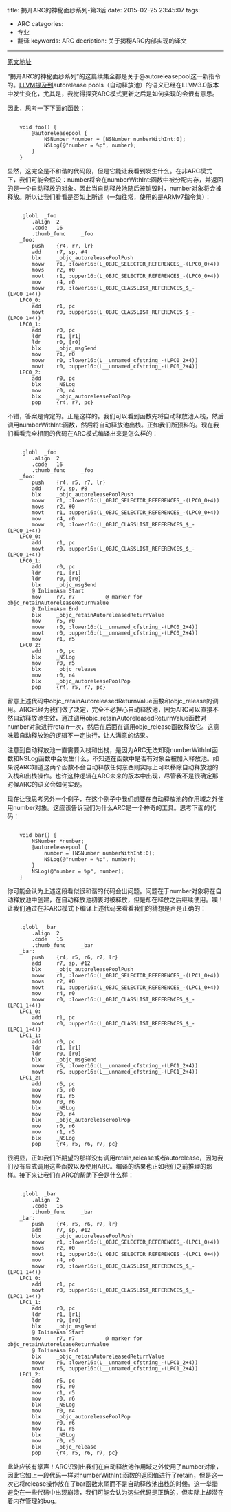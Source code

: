 title: 揭开ARC的神秘面纱系列-第3话
date: 2015-02-25 23:45:07
tags: 
- ARC
categories: 
- 专业
- 翻译
keywords: ARC
decription: 关于揭秘ARC内部实现的译文

---

[原文地址](http://www.galloway.me.uk/2012/02/a-look-under-arcs-hood-episode-3/)

“揭开ARC的神秘面纱系列”的这篇续集全都是关于@autoreleasepool这一新指令的。[LLVM提及到](http://clang.llvm.org/docs/AutomaticReferenceCounting.html#autoreleasepool)autorelease pools（自动释放池）的语义已经在LLVM3.0版本中发生变化，尤其是，我觉得探究ARC模式更新之后是如何实现的会很有意思。

因此，思考一下下面的函数：

``` objc

	void foo() {
	    @autoreleasepool {
	        NSNumber *number = [NSNumber numberWithInt:0];
	        NSLog(@"number = %p", number);
	    }
	}

```
显然，这完全是不和谐的代码段，但是它能让我看到发生什么。在非ARC模式下，我们可能会假设：number将会在numberWithInt:函数中被分配内存，并返回的是一个自动释放的对象。因此当自动释放池随后被销毁时，number对象将会被释放。所以让我们看看是否如上所述（一如往常，使用的是ARMv7指令集）：

``` arm

	.globl  _foo
	    .align  2
	    .code   16
	    .thumb_func     _foo
	_foo:
	    push    {r4, r7, lr}
	    add     r7, sp, #4
	    blx     _objc_autoreleasePoolPush
	    movw    r1, :lower16:(L_OBJC_SELECTOR_REFERENCES_-(LPC0_0+4))
	    movs    r2, #0
	    movt    r1, :upper16:(L_OBJC_SELECTOR_REFERENCES_-(LPC0_0+4))
	    mov     r4, r0
	    movw    r0, :lower16:(L_OBJC_CLASSLIST_REFERENCES_$_-(LPC0_1+4))
	LPC0_0:
	    add     r1, pc
	    movt    r0, :upper16:(L_OBJC_CLASSLIST_REFERENCES_$_-(LPC0_1+4))
	LPC0_1:
	    add     r0, pc
	    ldr     r1, [r1]
	    ldr     r0, [r0]
	    blx     _objc_msgSend
	    mov     r1, r0
	    movw    r0, :lower16:(L__unnamed_cfstring_-(LPC0_2+4))
	    movt    r0, :upper16:(L__unnamed_cfstring_-(LPC0_2+4))
	LPC0_2:
	    add     r0, pc
	    blx     _NSLog
	    mov     r0, r4
	    blx     _objc_autoreleasePoolPop
	    pop     {r4, r7, pc}

```

不错，答案是肯定的。正是这样的。我们可以看到函数先将自动释放池入栈，然后调用numberWithInt:函数，然后将自动释放池出栈。正如我们所预料的。现在我们看看完全相同的代码在ARC模式编译出来是怎么样的：

``` arm

	.globl  _foo
	    .align  2
	    .code   16
	    .thumb_func     _foo
	_foo:
	    push    {r4, r5, r7, lr}
	    add     r7, sp, #8
	    blx     _objc_autoreleasePoolPush
	    movw    r1, :lower16:(L_OBJC_SELECTOR_REFERENCES_-(LPC0_0+4))
	    movs    r2, #0
	    movt    r1, :upper16:(L_OBJC_SELECTOR_REFERENCES_-(LPC0_0+4))
	    mov     r4, r0
	    movw    r0, :lower16:(L_OBJC_CLASSLIST_REFERENCES_$_-(LPC0_1+4))
	LPC0_0:
	    add     r1, pc
	    movt    r0, :upper16:(L_OBJC_CLASSLIST_REFERENCES_$_-(LPC0_1+4))
	LPC0_1:
	    add     r0, pc
	    ldr     r1, [r1]
	    ldr     r0, [r0]
	    blx     _objc_msgSend
	    @ InlineAsm Start
	    mov     r7, r7          @ marker for objc_retainAutoreleaseReturnValue
	    @ InlineAsm End
	    blx     _objc_retainAutoreleasedReturnValue
	    mov     r5, r0
	    movw    r0, :lower16:(L__unnamed_cfstring_-(LPC0_2+4))
	    movt    r0, :upper16:(L__unnamed_cfstring_-(LPC0_2+4))
	    mov     r1, r5
	LPC0_2:
	    add     r0, pc
	    blx     _NSLog
	    mov     r0, r5
	    blx     _objc_release
	    mov     r0, r4
	    blx     _objc_autoreleasePoolPop
	    pop     {r4, r5, r7, pc}

```

留意上述代码中objc_retainAutoreleasedReturnValue函数和objc_release的调用。ARC已经为我们做了决定，完全不必担心自动释放池，因为ARC可以直接不然自动释放池生效，通过调用objc_retainAutoreleasedReturnValue函数对number对象进行retain一次，然后在后面在调用objc_release函数释放它。这意味着自动释放池的逻辑不一定执行，让人满意的结果。

注意到自动释放池一直需要入栈和出栈，是因为ARC无法知晓numberWithInt函数和NSLog函数中会发生什么，不知道在函数中是否有对象会被加入释放池。如果说ARC知道这两个函数不会自动释放任何东西则实际上可以移除自动释放池的入栈和出栈操作。也许这种逻辑在ARC未来的版本中出现，尽管我不是很确定那时候ARC的语义会如何实现。

现在让我思考另外一个例子，在这个例子中我们想要在自动释放池的作用域之外使用number对象。这应该告诉我们为什么ARC是一个神奇的工具。思考下面的代码：

``` objc

	void bar() {
	    NSNumber *number;
	    @autoreleasepool {
	        number = [NSNumber numberWithInt:0];
	        NSLog(@"number = %p", number);
	    }
	    NSLog(@"number = %p", number);
	}

```

你可能会认为上述这段看似很和谐的代码会出问题。问题在于number对象将在自动释放池中创建，在自动释放池初衷时被释放，但是却在释放之后继续使用。噢！让我们通过在非ARC模式下编译上述代码来看看我们的猜想是否是正确的：

``` arm

	.globl  _bar
	    .align  2
	    .code   16
	    .thumb_func     _bar
	_bar:
	    push    {r4, r5, r6, r7, lr}
	    add     r7, sp, #12
	    blx     _objc_autoreleasePoolPush
	    movw    r1, :lower16:(L_OBJC_SELECTOR_REFERENCES_-(LPC1_0+4))
	    movs    r2, #0
	    movt    r1, :upper16:(L_OBJC_SELECTOR_REFERENCES_-(LPC1_0+4))
	    mov     r4, r0
	    movw    r0, :lower16:(L_OBJC_CLASSLIST_REFERENCES_$_-(LPC1_1+4))
	LPC1_0:
	    add     r1, pc
	    movt    r0, :upper16:(L_OBJC_CLASSLIST_REFERENCES_$_-(LPC1_1+4))
	LPC1_1:
	    add     r0, pc
	    ldr     r1, [r1]
	    ldr     r0, [r0]
	    blx     _objc_msgSend
	    movw    r6, :lower16:(L__unnamed_cfstring_-(LPC1_2+4))
	    movt    r6, :upper16:(L__unnamed_cfstring_-(LPC1_2+4))
	LPC1_2:
	    add     r6, pc
	    mov     r5, r0
	    mov     r1, r5
	    mov     r0, r6
	    blx     _NSLog
	    mov     r0, r4
	    blx     _objc_autoreleasePoolPop
	    mov     r0, r6
	    mov     r1, r5
	    blx     _NSLog
	    pop     {r4, r5, r6, r7, pc}

```

很明显，正如我们所期望的那样没有调用retain,release或者autorelease，因为我们没有显式调用这些函数以及使用ARC。编译的结果也正如我们之前推理的那样。接下来让我们在ARC的帮助下会是什么样：

``` arm 

	.globl  _bar
	    .align  2
	    .code   16
	    .thumb_func     _bar
	_bar:
	    push    {r4, r5, r6, r7, lr}
	    add     r7, sp, #12
	    blx     _objc_autoreleasePoolPush
	    movw    r1, :lower16:(L_OBJC_SELECTOR_REFERENCES_-(LPC1_0+4))
	    movs    r2, #0
	    movt    r1, :upper16:(L_OBJC_SELECTOR_REFERENCES_-(LPC1_0+4))
	    mov     r4, r0
	    movw    r0, :lower16:(L_OBJC_CLASSLIST_REFERENCES_$_-(LPC1_1+4))
	LPC1_0:
	    add     r1, pc
	    movt    r0, :upper16:(L_OBJC_CLASSLIST_REFERENCES_$_-(LPC1_1+4))
	LPC1_1:
	    add     r0, pc
	    ldr     r1, [r1]
	    ldr     r0, [r0]
	    blx     _objc_msgSend
	    @ InlineAsm Start
	    mov     r7, r7          @ marker for objc_retainAutoreleaseReturnValue
	    @ InlineAsm End
	    blx     _objc_retainAutoreleasedReturnValue
	    movw    r6, :lower16:(L__unnamed_cfstring_-(LPC1_2+4))
	    movt    r6, :upper16:(L__unnamed_cfstring_-(LPC1_2+4))
	LPC1_2:
	    add     r6, pc
	    mov     r5, r0
	    mov     r1, r5
	    mov     r0, r6
	    blx     _NSLog
	    mov     r0, r4
	    blx     _objc_autoreleasePoolPop
	    mov     r0, r6
	    mov     r1, r5
	    blx     _NSLog
	    mov     r0, r5
	    blx     _objc_release
	    pop     {r4, r5, r6, r7, pc}

```

此处应该有掌声！ARC识别出我们在自动释放池作用域之外使用了number对象，因此它如上一段代码一样对numberWithInt:函数的返回值进行了retain，但是这一次它将release操作放在了bar函数末尾而不是自动释放池出栈的时候。这一举措避免在一些代码中出现崩溃，我们可能会认为这些代码是正确的，但实际上却潜在着内存管理的bug。

